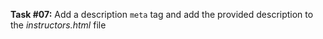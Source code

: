 **Task #07:** Add a description `meta` tag and add the provided description to the *instructors.html* file